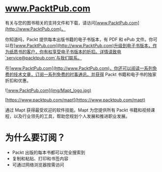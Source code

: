 # www.PacktPub.com

有关与您的图书相关的支持文件和下载，请访问[www.PacktPub.com](http://www.PacktPub.com)。

你知道吗，Packt 提供每本出版书籍的电子书版本，有 PDF 和 ePub 文件。你可以在[www.PacktPub.com](http://www.PacktPub.com)升级到电子书版本，作为纸质书的客户，你有权享受电子书版本的折扣。详情请致电`service@packtpub.com`与我们联系。

在[www.PacktPub.com](http://www.PacktPub.com)，你还可以阅读一系列免费的技术文章，订阅一系列免费的时事通讯，并获得 Packt 书籍和电子书的独家折扣和优惠。

![www.PacktPub.com](img/Mapt_logo.jpg)

[https://www.packtpub.com/mapt](https://www.packtpub.com/mapt)

通过 Mapt 获得最受欢迎的软件技能。Mapt 为您提供所有 Packt 书籍和视频课程，以及行业领先的工具，帮助您规划个人发展和推进职业发展。

# 为什么要订阅？

*   Packt 出版的每本书都可以完全搜索到
*   复制和粘贴、打印和书签内容
*   可通过网络浏览器按需访问